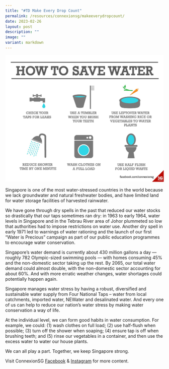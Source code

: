 ```yaml
---
title: "#TD Make Every Drop Count"
permalink: /resources/connexionsg/makeeverydropcount/
date: 2023-02-26
layout: post
description: ""
image: ""
variant: markdown
---
```

![How to save water](/images/connexionsg/how_to_save_water.jpg)

Singapore is one of the most water-stressed countries in the world because we lack groundwater and natural freshwater bodies, and have limited land for water storage facilities of harvested rainwater.

We have gone through dry spells in the past that reduced our water stocks so drastically that our taps sometimes ran dry: in 1963 to early 1964, water levels in Singapore and in the Tebrau River area of Johor plummeted so low that authorities had to impose restrictions on water use. Another dry spell in early 1971 led to warnings of water rationing and the launch of our first “Water is Precious” campaign as part of our public education programmes to encourage water conservation.

Singapore’s water demand is currently about 430 million gallons a day — roughly 782 Olympic-sized swimming pools — with homes consuming 45% and the non-domestic sector taking up the rest. By 2065, our total water demand could almost double, with the non-domestic sector accounting for about 60%. And with more erratic weather changes, water shortages could potentially happen again.

Singapore manages water stress by having a robust, diversified and sustainable water supply from Four National Taps – water from local catchments, imported water, NEWater and desalinated water. And every one of us can help to reduce our nation’s water stress by making water conservation a way of life.

At the individual level, we can form good habits in water consumption. For example, we could: (1) wash clothes on full load; (2) use half-flush when possible; (3) turn off the shower when soaping; (4) ensure tap is off when brushing teeth; and (5) rinse our vegetables in a container, and then use the excess water to water our house plants.

We can all play a part. Together, we keep Singapore strong.


Visit ConnexionSG [Facebook](https://www.facebook.com/ConnexionSG) & [Instagram](https://www.instagram.com/connexionsg/) for more content.